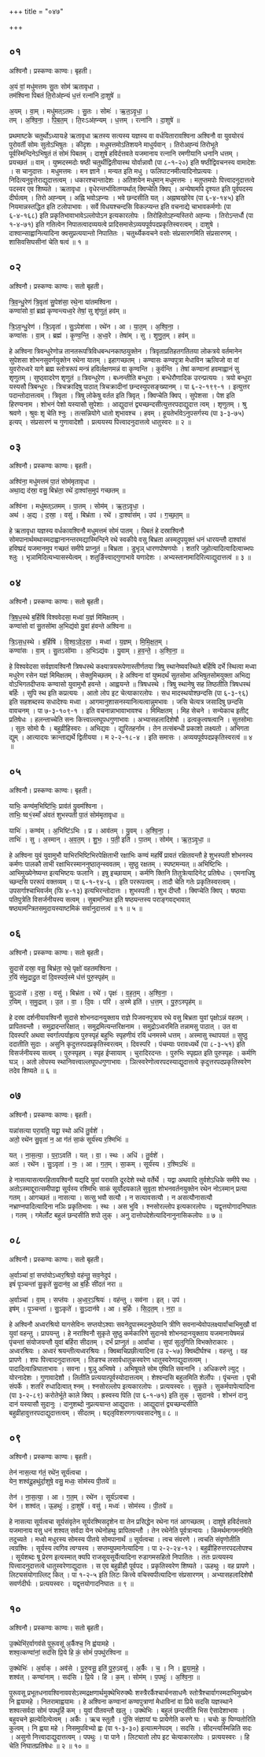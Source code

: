 +++
title = "०४७"

+++


## ०१
अश्विनौ। प्रस्कण्वः काण्वः। बृहती।

अ॒यं वां॒ मधु॑मत्तमः सु॒तः सोम॑ ऋतावृधा ।  
तम॑श्विना पिबतं ति॒रोअ॑ह्न्यं ध॒त्तं रत्ना॑नि दा॒शुषे॑ ॥

अ॒यम् । वा॒म् । मधु॑मत्ऽतमः । सु॒तः । सोमः॑ । ऋ॒त॒ऽवृ॒धा॒ ।  
तम् । अ॒श्वि॒ना॒ । पि॒ब॒त॒म् । ति॒रःऽअ॑ह्न्यम् । ध॒त्तम् । रत्ना॑नि । दा॒शुषे॑ ॥

प्रथमाष्टके चतुर्थोऽध्यायःहे ऋतावृधा ऋतस्य सत्यस्य यज्ञस्य वा वर्धयितारावश्विना अश्विनौ वा युवयोरयं पुरोवर्ती सोमः सुतोऽभिषुतः । कीदृशः । मधुमत्तमोऽतिशयने माधुर्यवान् । तिरोअह्न्यं तिरोभूते पूर्वस्मिन्दिनेऽभिषुतं तं सोमं पिबतम् । दाशुषे हविर्दत्तवते यजमानाय रत्नानि रमणीयानि धनानि धत्तम् । प्रयच्छतं ॥ वाम् । युष्मदस्मदोः षष्ठी चतुर्थीद्वितीयास्थ योर्वान्नावौ (पा ८-१-२०) इति षष्ठीद्विवचनस्य वामादेशः । स चानुदात्तः । मधुमत्तमः । मन ज्ञाने । मन्यत इति मधु । फलिपाटनमीत्यादिनोप्रत्ययः । निदित्यनुवृत्तेराद्युदात्तत्वम् । धकारश्चान्तादेशः । अतिशयेन मधुमान् मधुमत्तमः । मतुप्तमपोः पित्त्वादनुदात्तत्वे पदस्वर एव शिष्यते । ऋतावृधा । वृधेरन्तर्भावितण्यर्थात् क्विप्चेति क्विप् । अन्येषामपि दृश्यत इति पूर्वपदस्य दीर्घत्वम् । तिरो अह्न्यम् । अह्नि भवोऽह्न्यः । भवे छन्दसीति यत् । अह्नष्वखोरेव (पा ६-४-१४५) इति नियमान्नस्तद्धित इति टलोपाभावः । सर्वे विधयश्चन्दसि विकल्प्यन्त इति वचनाद्ये चाभावकर्मणोः (पा ६-४-१६८) इति प्रकृतिभावाभावेऽल्लोपोऽन इत्यकारलोपः । तिरोहितोऽह्न्यस्तिरो अह्न्यः । तिरोऽन्तर्धौ (पा १-४-७१) इति गतित्वेन निपातत्वादव्ययत्वे प्रादिसमासेऽव्ययपूर्वपदप्रकृतिस्वरत्वम् । दाशुषे । दाश्वान्साह्वानित्यादिना क्वसुप्रत्ययान्तो निपातितः । चतुर्थ्येकवचने वसोः संप्रसारणमिति संप्रसारणम् । शासिवसिघसीनां चेति षत्वं ॥ १ ॥

## ०२
अश्विनौ। प्रस्कण्वः काण्वः। सतो बृहती।

त्रि॒व॒न्धु॒रेण॑ त्रि॒वृता॑ सु॒पेश॑सा॒ रथे॒ना या॑तमश्विना ।  
कण्वा॑सो वां॒ ब्रह्म॑ कृण्वन्त्यध्व॒रे तेषां॒ सु शृ॑णुतं॒ हव॑म् ॥

त्रि॒ऽव॒न्धु॒रेण॑ । त्रि॒ऽवृता॑ । सु॒ऽपेश॑सा । रथे॑न । आ । या॒त॒म् । अ॒श्वि॒ना॒ ।  
कण्वा॑सः । वा॒म् । ब्रह्म॑ । कृ॒ण्व॒न्ति॒ । अ॒ध्व॒रे । तेषा॑म् । सु । शृ॒णु॒त॒म् । हव॑म् ॥

हे अश्विना त्रिवन्धुरेणोन्न तानतरूपत्रिविधबन्धनकाष्ठयुक्तेन । त्रिवृताप्रतिहतगतितया लोकत्रये वर्तमानेन सुपेशसा शोभनसुवर्णयुक्तेन रथेना यातम् । इहागच्छतम् । कण्वासः कण्वपुत्रा मेधाविन ऋत्विजो वा वां युवरोरध्वरे यागे ब्रह्म स्तोत्ररूपं मन्त्रं हविर्लक्षणमन्नं वा कृण्वन्ति । कुर्वन्ति । तेषां कण्वानां हवमाह्वानं सु शृणुतम् । सुष्ठ्वादरेण शृणुतं ॥ त्रिवन्धुरेण । बध्नन्तीति बन्धुराः । बन्धेरौणादिक उरन्प्रत्ययः । त्रयो बन्धुरा यस्यसौ त्रिबन्धुरः । त्रिचक्रादिषु पाठात् त्रिचक्रादीनां छन्दस्युपसङ्ख्यानम् । पा ६-२-१९९-१ । इत्युत्तर पदान्तोदात्तत्वम् । त्रिवृता । त्रिषु लोकेषु वर्तत इति त्रिवृत् । क्विप्चेति क्विप् । सुपेशसा । पेश इति हिरण्यनाम । शोभनं पेशो यस्यासौ सुपेशाः । आद्युदात्तं द्व्यच्छन्दसीत्युत्तरपदाद्युदात्त त्वम् । शृणुतम् । श्रु श्रवणे । श्रुवः शृ चेति श्नुः । तत्सन्नियोगे धातो शृभावश्च । हवम् । हूयतेर्भावेऽनुपसर्गस्य (पा ३-३-७५) इत्यप् । संप्रसारणं च गुणावादेशौ । प्रत्ययस्य पित्त्वादनुदात्तत्वे धातुस्वरः ॥ २ ॥

## ०३
अश्विनौ। प्रस्कण्वः काण्वः। बृहती।

अश्वि॑ना॒ मधु॑मत्तमं पा॒तं सोम॑मृतावृधा ।  
अथा॒द्य द॑स्रा॒ वसु॒ बिभ्र॑ता॒ रथे॑ दा॒श्वांस॒मुप॑ गच्छतम् ॥

अश्वि॑ना । मधु॑मत्ऽतमम् । पा॒तम् । सोम॑म् । ऋ॒त॒ऽवृ॒धा॒ ।  
अथ॑ । अ॒द्य । द॒स्रा॒ । वसु॑ । बिभ्र॑ता । रथे॑ । दा॒श्वांस॑म् । उप॑ । ग॒च्छ॒त॒म् ॥

हे ऋतावृधा यज्ञस्य वर्धकावश्विनौ मधुमत्तमं सोमं पातम् । पिबतं हे दस्राश्विनौ सोमपानार्थमथास्मदाह्वानानन्तरमद्यास्मिन्दिने रथे स्वकीये वसु बिभ्रता अस्मदुपयुक्तं धनं धारयन्तौ दाश्वांसं हविष्प्रदं यजमानमुप गच्छतं समीपे प्राप्नुतं ॥ बिभ्रता । डुभृञ् धारणपोषणयोः । शतरि जुहोत्यादित्वादित्वाच्भपः श्लुः । भृञामिदित्यभ्यासस्येत्वम् । शतुर्ङित्त्वाद्गुणाभावे यणादेशः । अभ्यस्तानामादिरित्याद्युदात्तत्वं ॥ ३ ॥

## ०४
अश्विनौ। प्रस्कण्वः काण्वः। सतो बृहती।

त्रि॒ष॒ध॒स्थे ब॒र्हिषि॑ विश्ववेदसा॒ मध्वा॑ य॒ज्ञं मि॑मिक्षतम् ।  
कण्वा॑सो वां सु॒तसो॑मा अ॒भिद्य॑वो यु॒वां ह॑वन्ते अश्विना ॥

त्रि॒ऽस॒ध॒स्थे । ब॒र्हिषि॑ । वि॒श्व॒ऽवे॒द॒सा॒ । मध्वा॑ । य॒ज्ञम् । मि॒मि॒क्ष॒त॒म् ।  
कण्वा॑सः । वा॒म् । सु॒तऽसो॑माः । अ॒भिऽद्य॑वः । यु॒वाम् । ह॒व॒न्ते॒ । अ॒श्वि॒ना॒ ॥

हे विश्ववेदसा सर्वज्ञावश्विनौ त्रिषधस्थे कक्ष्यात्रयरूपेणास्तीर्णतया त्रिषु स्थानेष्ववस्थिते बर्हिषि दर्भे स्थित्वा मध्वा मधुरेण रसेन यज्ञं मिमिक्षतम् । सेक्तुमिच्छतम् । हे अश्विना वां युष्मदर्थं सुतसोमा अभिषुतसोमयुक्ता अभिद्य वोऽभिगतदीप्तयः कण्वासो युवामुभौ हवन्ते । आह्वयन्ते ॥ त्रिषधस्थे । त्रिषु स्थानेषु सह तिष्ठतीति त्रिषधस्थं बर्हिः । सुपि स्थ इति कप्रत्ययः । आतो लोप इट चेत्याकारलोपः । सध मादस्थयोश्छन्दसि (पा ६-३-९६) इति सहशब्दस्य सधादेश्यः मध्वा । आगमानुशासनस्यानित्यत्वान्नुमभावः । जसि चेत्यत्र जसादिषु छन्दसि वावचनम् । पा ७-३-१०९-१ । इति वचनान्नाभावाभावश्च । मिमिक्षतम् । मिह सेचने । सन्येकाच इतीट् प्रतिषेधः । हलन्ताच्चेति सनः कित्त्वाल्लघूपधगुणाभावः । अभ्यासहलादिशेषौ । ढत्वकुत्वषत्वानि । सुतसोमाः । सुतः सोमो यैः । बहुव्रीहिस्वरः । अभिद्यवः । द्युरितहर्नाम । तेन तत्संबन्धी प्रकाशो लक्ष्यतो । अभिगता द्युम् । आत्यादयः क्रान्ताद्यर्थे द्वितीयया । म २-२-१८-४ । इति समासः । अव्ययपूर्वपदप्रकृतिस्वरत्वं ॥ ४ ॥

## ०५
अश्विनौ। प्रस्कण्वः काण्वः। बृहती।

याभिः॒ कण्व॑म॒भिष्टि॑भिः॒ प्राव॑तं यु॒वम॑श्विना ।  
ताभिः॒ ष्व१॒॑स्माँ अ॑वतं शुभस्पती पा॒तं सोम॑मृतावृधा ॥

याभिः॑ । कण्व॑म् । अ॒भिष्टि॑ऽभिः । प्र । आव॑तम् । यु॒वम् । अ॒श्वि॒ना॒ ।  
ताभिः॑ । सु । अ॒स्मान् । अ॒व॒त॒म् । शु॒भः॒ । प॒ती॒ इति॑ । पा॒तम् । सोम॑म् । ऋ॒त॒ऽवृ॒धा॒ ॥

हे अश्विना युवं युवामुभौ याभिरभिष्टिभिरपेक्षिताभी रक्षाभिः कण्वं महर्षिं प्रावतं रक्षितवन्तौ हे शुभस्पती शोभनस्य कर्मणः पालकौ ताभी रक्षाभिरस्माननुष्ठातृन्स्ववतम् । सुष्ठु रक्षतम् । स्पष्टमन्यत् ॥ अभिष्टिभिः । आभिमुख्येनेष्यन्त इत्यभिष्टयः फलानि । इषु इच्छायाम् । कर्मणि क्तिनि तितुत्रेत्यादिनेट् प्रतिषेधः । एमनाधिषु च्छन्दसि पररूपं वक्तव्यम् । पा ६-१-९४-६ । इति पररूपत्वम् । तादौ चेति गतेः प्रकृतिस्वरत्वम् । उपसर्गाश्चाभिवर्जम् (फि ४-१३) इत्यभिरन्तोदात्तः । शुभस्पती । शुभ दीप्तौ । क्विप्चेति क्विप् । षष्ठ्याः पतिपुत्रेति विसर्जनीयस्य सत्वम् । सुबामन्त्रित इति षष्ठ्यन्तस्य पराङ्गवद्भावात् षष्ठ्यामन्त्रितसमुदायस्याष्टमिकं सर्वानुदात्तत्वं ॥ १ ॥ ५ ॥

## ०६
अश्विनौ। प्रस्कण्वः काण्वः। सतो बृहती।

सु॒दासे॑ दस्रा॒ वसु॒ बिभ्र॑ता॒ रथे॒ पृक्षो॑ वहतमश्विना ।  
र॒यिं स॑मु॒द्रादु॒त वा॑ दि॒वस्पर्य॒स्मे ध॑त्तं पुरु॒स्पृह॑म् ॥

सु॒ऽदासे॑ । द॒स्रा॒ । वसु॑ । बिभ्र॑ता । रथे॑ । पृक्षः॑ । व॒ह॒त॒म् । अ॒श्वि॒ना॒ ।  
र॒यिम् । स॒मु॒द्रात् । उ॒त । वा॒ । दि॒वः । परि॑ । अ॒स्मे इति॑ । ध॒त्त॒म् । पु॒रु॒ऽस्पृह॑म् ॥

हे दस्रा दर्शनीयावश्विनौ सुदासे शोभनदानयुक्ताय राज्ञे पिजवनपुत्राय रथे वसु बिभ्रता युवां पृक्षोऽन्नं वहतम् । प्रापितवन्तौ । समुद्रादन्तरिक्षात् । समुद्रमित्यन्तरिक्षनाम । समुद्रोऽध्वरमिति तन्नामसु पाठात् । उत वा दिवस्परि अथवा स्वर्गात्पर्याहृत्य पुरुस्पृहं बहुभिः स्पृहणीयं रयिं धनमस्मे धत्तम् । अस्मासु स्थापयतं ॥ सुष्ठु ददातीति सुदाः । असुनि कृदुत्तरपदप्रकृतिस्वरत्वम् । दिवस्परि । पंचम्याः परावध्यर्थे (पा ८-३-५१) इति विसर्जनीयस्य सत्वम् । पुरुस्पृहम् । स्पृह ईप्सायाम् । चुरादिरदन्तः । पुरुभिः स्पृह्यत इति पुरुस्पृहः । कर्मणि घञ् । अतो लोपस्य स्थानिवत्त्वाल्लघूपधगुणाभावः । ञित्स्वरेणोत्वरपदस्याद्युदात्तत्वे कृदुत्तरपदप्रकृतिस्वरेण तदेव शिष्यते ॥ ६ ॥

## ०७
अश्विनौ। प्रस्कण्वः काण्वः। बृहती।

यन्ना॑सत्या परा॒वति॒ यद्वा॒ स्थो अधि॑ तु॒र्वशे॑ ।  
अतो॒ रथे॑न सु॒वृता॑ न॒ आ ग॑तं सा॒कं सूर्य॑स्य र॒श्मिभिः॑ ॥

यत् । ना॒स॒त्या॒ । प॒रा॒ऽवति॑ । यत् । वा॒ । स्थः । अधि॑ । तु॒र्वशे॑ ।  
अतः॑ । रथे॑न । सु॒ऽवृता॑ । नः॒ । आ । ग॒त॒म् । सा॒कम् । सूर्य॑स्य । र॒श्मिऽभिः॑ ॥

हे नासत्यासत्यरहितावश्विनौ यद्यदि युवां परावति दूरदेशे स्थो वर्तेर्थे । यद्वा अथवादि तुर्वशेऽधिके समीपे स्थः । अतोऽस्माद्दूरात्समीपाद्वा सूर्यस्य रश्मिभिः साकं सूर्योदयकाले सुवृता शोभनवर्तनयुक्तेन रथेन नोऽस्मान् प्रत्या गतम् । आगच्छतं ॥ नासत्या । सत्सु भवौ सत्यौ । न सत्यावसत्यौ । न असत्यौनासत्यौ नभ्राण्नपादित्यादिना नञिः प्रकृतिभावः । स्थः । अस भुवि । श्नसोरल्लोप इत्यकारलोपः । यद्वृत्तयोगादनिघातः । गतम् । गमेर्लोट बहुलं छन्दसीति शपो लुक् । अनु दात्तोपदेशेत्यादिनानुनासिकलोपः ॥ ७ ॥

## ०८
अश्विनौ। प्रस्कण्वः काण्वः। सतो बृहती।

अ॒र्वाञ्चा॑ वां॒ सप्त॑योऽध्वर॒श्रियो॒ वह॑न्तु॒ सव॒नेदुप॑ ।  
इषं॑ पृ॒ञ्चन्ता॑ सु॒कृते॑ सु॒दान॑व॒ आ ब॒र्हिः सी॑दतं नरा ॥

अ॒र्वाञ्चा॑ । वा॒म् । सप्त॑यः । अ॒ध्व॒र॒ऽश्रियः॑ । वह॑न्तु । सव॑ना । इत् । उप॑ ।  
इष॑म् । पृ॒ञ्चन्ता॑ । सु॒ऽकृते॑ । सु॒ऽदान॑वे । आ । ब॒र्हिः । सि॒द॒त॒म् । न॒रा॒ ॥

हे अश्विनौ अध्वरश्रियो यागसेविनः सप्तयोऽश्वाः सवनेदुपास्मदनुष्ठेयानि त्रीणि सवनान्येवोपलक्ष्यार्वांचाभिमुखौ वां युवां वहन्तु । प्रापयन्तु । हे नराश्विनौ सुकृते सुष्ठु कर्मकारिणे सुदानवे शोभनदानयुक्ताय यजमानायेषमन्नं पृंचन्तां संयोजयन्तौ युवां बर्हिरा सीदतम् । दर्भं प्राप्नुतं ॥ आर्वांचा । सुपां सुलुगिति विभक्तेराकारः । अध्वरश्रियः । अध्वरं श्रयन्तीत्यध्वरश्रियः । क्विब्वचिप्रछीत्यादिना (उ २-५७) क्विब्दीर्घश्च । वहन्तु । वह प्रापणे । शपः पित्त्वादनुदात्तत्वम् । तिङश्च लसार्वधातुकस्वरेण धातुस्वरेणाद्युदात्तत्वम् । पादादित्वान्निघाताभावः । सवना । षुञु् अभिषवे । अभिषूयते सोम एष्विति सवनानि । अधिकरणे ल्युट् । योरनादेशः । गुणावादेशौ । लितीति प्रत्ययात्पूर्वस्योदात्तत्वम् । शेश्वन्दसि बहुलमिति शेर्लोपः । पृंचन्ता । पृची संपर्के । शतरि रुधादित्वात् श्नम् । श्नसोरल्लोप इत्यकारलोपः । प्रत्ययस्वरः । सुकृते । सुकर्मपापेत्यादिना (पा ३-२-८९) करोतेर्भूते काले क्विप् । ह्रस्वस्य पिति (पा ६-१-७१) इति तुक् । सुदानवे । शोभनं दानु दानं यस्यासौ सुदानुः । दानुशब्दो नुप्रत्ययान्त आद्युदात्तः । आद्युदात्तं द्व्यच्छन्दसीति बहुव्रीहावुत्तरपदाद्युदात्तत्वम् । सीदतम् । षद्लृविशरणगत्यवसादनेषु॥ ८ ॥

## ०९
अश्विनौ। प्रस्कण्वः काण्वः। बृहती।

तेन॑ नास॒त्या ग॑तं॒ रथे॑न॒ सूर्य॑त्वचा ।  
येन॒ शश्व॑दू॒हथु॑र्दा॒शुषे॒ वसु॒ मध्वः॒ सोम॑स्य पी॒तये॑ ॥

तेन॑ । ना॒स॒त्या॒ । आ । ग॒त॒म् । रथे॑न । सूर्य॑ऽत्वचा ।  
येन॑ । शश्व॑त् । ऊ॒हथुः॑ । दा॒शुषे॑ । वसु॑ । मध्वः॑ । सोम॑स्य । पी॒तये॑ ॥

हे नासत्या सूर्यत्वचा सूर्यसंवृतेन सूर्यरश्मिसदृशेन वा तेन प्रसिद्धेन रथेना गतं आगच्छतम् । दाशुषे हविर्दत्तवते यजमानाय वसु धनं शश्वत् सर्वदा येन रथेनोहथुः प्रापितवन्तौ । तेन रथेनेति पूर्वत्रान्वयः । किमर्थमागमनमिति तदुच्यते । मध्वो मधुरस्य सोमस्य पीतये सोमपानार्थं ॥ सूर्यत्वचा । त्वच संवरणे । त्वचति संवृणोतीति त्वग्रश्मिः । सूर्यस्य त्वगिव त्वग्यस्य । सप्तम्युपमानेत्यादिना । पा २-२-२४-१२ । बहुव्रीहिरुत्तरपदलोपश्च । सूर्यशब्दः षू प्रेरण इत्यस्मात् क्यपि राजसूयसूर्येत्यादिना रुडागमसहितो निपातितः । ततः प्रत्ययस्य पित्त्वादनुदात्तत्वे धातुस्वरेणाद्युदात्तः । स एव बहुव्रीहौ पूर्वपद । प्रकृतिस्वरेण शिष्यते । ऊहथुः । वह प्रापणे । लिट्यसंयोगाल्लिट् कित् । पा १-२-५ इति लिटः कित्त्वे वचिस्वपीत्यादिना संप्रसारणम् । अभ्यासहलादिशेषौ सवर्णदीर्घः । प्रत्ययस्वरः । यद्वृत्तयोगादनिघातः ॥ ९ ॥

## १०
अश्विनौ। प्रस्कण्वः काण्वः। सतो बृहती।

उ॒क्थेभि॑र॒र्वागव॑से पुरू॒वसू॑ अ॒र्कैश्च॒ नि ह्व॑यामहे ।  
शश्व॒त्कण्वा॑नां॒ सद॑सि प्रि॒ये हि कं॒ सोमं॑ प॒पथु॑रश्विना ॥

उ॒क्थेभिः॑ । अ॒र्वाक् । अव॑से । पु॒रु॒वसू॒ इति॑ पु॒रु॒ऽवसू॑ । अ॒र्कैः । च॒ । नि । ह्व॒या॒म॒हे॒ ।  
शश्व॑त् । कण्वा॑नाम् । सद॑सि । प्रि॒ये । हि । क॒म् । सोम॑म् । प॒पथुः॑ । अ॒श्वि॒ना॒ ॥

पुरूवसू प्रभूतधनावश्विनाववसेऽस्मद्रक्षणार्थमुक्थेभिरुक्थैः शस्त्रैरर्कैश्चार्चनसाधनैः स्तोत्रैश्चार्वागस्मदाभिमुख्येन नि ह्वयामहे । नितरामाह्वयामः । हे अश्विना कण्वानां कण्वपुत्राणां मेधाविनां वा प्रिये सदसि यज्ञस्थाने शश्वत्सर्वदा सोमं पपथुर्हि कम् । युवां पीतवन्तौ खलु । उक्थेभिः । बहुलं छन्दसीति भिस ऐसादेशाभावः । बहुवचने झल्येदित्येत्वम् । अर्कैः । ऋच स्तुतौ । पुंसि संज्ञायां घः प्रायेणेति करणे घः । चचोः कु घिण्यतोरिति कुत्वम् । नि ह्वया महे । निसमुपविभ्यो ह्वः (पा १-३-३०) इत्यात्मनेपदम् । सदसि । सीदन्त्यस्मिन्निति सदः । असुनो नित्त्वादाद्युदात्तत्वम् । पपथुः । पा पाने । लिट्यातो लोप इट चेत्याकारलोपः । प्रत्ययस्वरः । हि चेति निघातप्रतिषेधः ॥ २ ॥ १० ॥